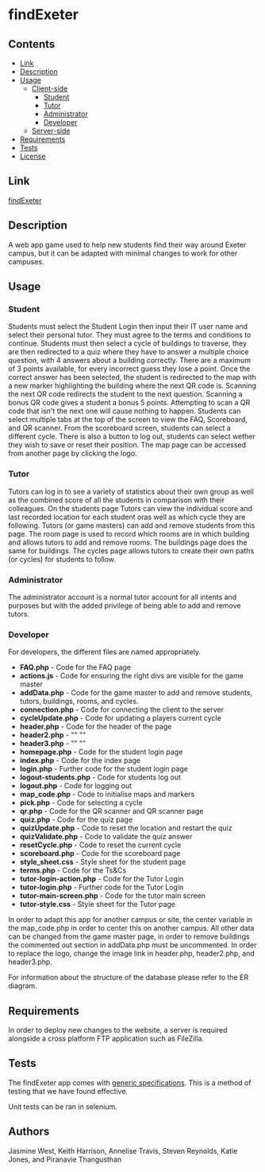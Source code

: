 # findExeter

## Contents

- [Link](#link)
- [Description](#description)
- [Usage](#usage)
  - [Client-side](#client-side)
	- [Student](#student)
	- [Tutor](#tutor)
	- [Administrator](#administrator)
	- [Developer](#developer)
  - [Server-side](#server-side)
- [Requirements](#requirements)
- [Tests](#tests)
- [License](#license)

## Link

[findExeter](https://www.secondchancelarp.co.uk/findExeter/)

## Description

A web app game used to help new students find their way around Exeter campus, but it can be adapted with minimal changes to work for other campuses.

## Usage

### Student

Students must select the Student Login then input their IT user name and select their personal tutor.
They must agree to the terms and conditions to continue. 
Students must then select a cycle of buildings to traverse, they are then redirected to a quiz where they have to answer a multiple choice question, with 4 answers about a building correctly.
There are a maximum of 3 points available, for every incorrect guess they lose a point. 
Once the correct answer has been selected, the student is redirected to the map with a new marker highlighting the building where the next QR code is.
Scanning the next QR code redirects the student to the next question.
Scanning a bonus QR code gives a student a bonus 5 points.
Attempting to scan a QR code that isn't the next one will cause nothing to happen.
Students can select multiple tabs at the top of the screen to view the FAQ, Scoreboard, and QR scanner.
From the scoreboard screen, students can select a different cycle.
There is also a button to log out, students can select wether they wish to save or reset their position.
The map page can be accessed from another page by clicking the logo.

### Tutor

Tutors can log in to see a variety of statistics about their own group as well as the combined score of all the students in comparison with their colleagues.
On the students page Tutors can view the individual score and last recorded location for each student oras well as which cycle they are following. 
Tutors (or game masters) can add and remove students from this page.
The room page is used to record which rooms are in which building and allows tutors to add and remove rooms.
The buildings page does the same for buildings.
The cycles page allows tutors to create their own paths (or cycles) for students to follow.


### Administrator

The administrator account is a normal tutor account for all intents and purposes but with the added privilege of being able to add and remove tutors.

### Developer

For developers, the different files are named appropriately.
- **FAQ.php** - Code for the FAQ page
- **actions.js** - Code for ensuring the right divs are visible for the game master
- **addData.php** - Code for the game master to add and remove students, tutors, buildings, rooms, and cycles.
- **connection.php** - Code for connecting the client to the server
- **cycleUpdate.php** - Code for updating a players current cycle
- **header.php** - Code for the header of the page
- **header2.php** - ""				""
- **header3.php** - ""				""
- **homepage.php** - Code for the student login page
- **index.php** - Code for the index page
- **login.php** - Further code for the student login page
- **logout-students.php** - Code for students log out
- **logout.php** - Code for logging out
- **map_code.php** - Code to initialise maps and markers
- **pick.php** - Code for selecting a cycle
- **qr.php** - Code for the QR scanner and QR scanner page
- **quiz.php** - Code for the quiz page
- **quizUpdate.php** - Code to reset the location and restart the quiz
- **quizValidate.php** - Code to validate the quiz answer
- **resetCycle.php** - Code to reset the current cycle
- **scoreboard.php** - Code for the scoreboard page
- **style_sheet.css** - Style sheet for the student page
- **terms.php** - Code for the Ts&Cs
- **tutor-login-action.php** - Code for the Tutor Login
- **tutor-login.php** - Further code for the Tutor Login
- **tutor-main-screen.php** - Code for the tutor main screen
- **tutor-style.css** - Style sheet for the Tutor page

In order to adapt this app for another campus or site, the center variable in the map_code.php in order to center this on another campus.
All other data can be changed from the game master page, in order to remove buildings the commented out section in addData.php must be uncommented.
In order to replace the logo, change the image link in header.php, header2.php, and header3.php.

For information about the structure of the database please refer to the ER diagram.

## Requirements

In order to deploy new changes to the website, a server is required alongside a cross platform FTP application such as FileZilla. 

## Tests

The findExeter app comes with
[generic specifications](https://en.wikipedia.org/wiki/Specification_(technical_standard)). 
This is a method of testing that we have found effective.

Unit tests can be ran in selenium.

## Authors 

Jasmine West, Keith Harrison, Annelise Travis, Steven Reynolds, Katie Jones, and Piranavie Thangusthan
